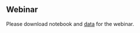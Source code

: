 ## Webinar
Please download notebook and [data](https://github.com/LearnToDiscover/ML6_Webinar/data) for the webinar.
